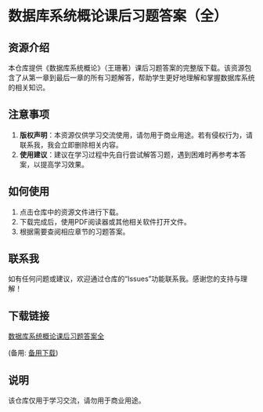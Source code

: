 # 数据库系统概论课后习题答案（全）

## 资源介绍

本仓库提供《数据库系统概论》（王珊著）课后习题答案的完整版下载。该资源包含了从第一章到最后一章的所有习题解答，帮助学生更好地理解和掌握数据库系统的相关知识。

## 注意事项

1. **版权声明**：本资源仅供学习交流使用，请勿用于商业用途。若有侵权行为，请联系我，我会立即删除相关内容。
2. **使用建议**：建议在学习过程中先自行尝试解答习题，遇到困难时再参考本答案，以提高学习效果。

## 如何使用

1. 点击仓库中的资源文件进行下载。
2. 下载完成后，使用PDF阅读器或其他相关软件打开文件。
3. 根据需要查阅相应章节的习题答案。

## 联系我

如有任何问题或建议，欢迎通过仓库的“Issues”功能联系我。感谢您的支持与理解！

## 下载链接
[数据库系统概论课后习题答案全](https://pan.quark.cn/s/4c3813f2056a) 

(备用: [备用下载](https://pan.baidu.com/s/1q2a38CrcwEZ7cUQHY1dySw?pwd=1234))

## 说明

该仓库仅用于学习交流，请勿用于商业用途。
